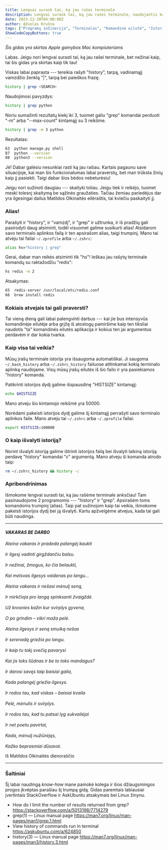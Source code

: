 ```yaml
---
title: Lengvai surask tai, ką jau rašei terminale
description: Lengvai surask tai, ką jau rašei terminale, naudojantis komandų istorija
date: 2023-12-20T04:00:00Z
author: Ąžuolas Krušna
tags: ["Programų inžinerija", "Terminalas", "Komandinė eilutė", "Istorija", "Atmintis", "Linux", "Software", "Terminal", "Command line", "History", "Memory"]
ShowCodeCopyButtons: true
---
```


*Šis gidas yra skirtas Apple gamybos Mac kompiuteriams*

Labas. Jeigu nori lengvai surasti tai, ką jau rašei terminale, bet nežinai kaip, tai šis gidas yra skirtas kaip tik tau!

Viskas labai paprasta --- tereikia rašyti "history", tarpą, vadinamąjį vamzdžio ženklą "|", tarpą bei paieškos frazę.

```zsh
history | grep <SEARCH>
```

Naudojimosi pavyzdys:

```zsh
history | grep python
```

Noriu sumažinti rezultatų kiekį iki 3, tuomet galiu "grep" komandai perduoti "-m" arba "\--max-count" kintamąjį su 3 reikšme.

```zsh
history | grep -m 3 python
```

Rezultatas:

```zsh
63  python manage.py shell
87  python --version
88  python3 --version
```

Jė! Dabar galėsiu nesunkiai rasti ką jau rašiau. Kartais pagaunu save situacijoje, kai man šis funkcionalumas labai praverstų, bet man trūksta žinių kaip jį pasiekti. Taigi dabar šios bėdos nebeturėsiu! 

Jeigu nori sužinoti daugiau --- skaityki toliau. Jeigu tiek ir reikėjo, tuomet meski tolesnį skaitymą be sąžinės graužaties. Tačiau žemiau pariedėjus dar yra ilgesingai dailus Matildos Olkinaitės eilėraštis, tai kviečiu paskaityti jį.

### Alias!

Parašyti ir "history", ir "vamzdį", ir "grep" ir užtrunka, ir iš pradžių gali pasirodyti daug atsiminti, todėl visuomet galime susikurti alias! Atsidarom savo terminalo aplinkos failą ir ten apsirašom alias, taigi trumpinį. Mano tai atveju tai failai `~/.zprofile` arba `~/.zshrc`:

```zsh
alias hs="history | grep"
```

Gerai, dabar man reikės atsiminti tik "hs"! Ieškau jau rašytų terminale komandų su raktažodžiu "redis":

```zsh
hs redis -m 2
```

Atsakymas:

```zsh
65  redis-server /usr/local/etc/redis.conf
66  brew install redis
```

### Kokiais atvejais tai gali praversti?

Tai vieną dieną gali labai palengvinti darbus --- kai jie bus intensyvūs komandinėje eilutėje arba grįžę iš atostogų pamiršime kaip ten tiksliai naudotis "ta" komandinės eilutės aplikacija ir kokius ten jai argumentus perdavėm ir dar kokia tvarka.

### Kaip visa tai veikia?

Mūsų įrašų terminale istorija yra išsaugoma automatiškai. Ji saugoma `~/.bash_history` arba `~/.zshrc_history` failuose atitinkamai kokią terminalo aplinką naudojame. Visų mūsų įrašų eilutės iš šio failo ir yra pasiekiamos "history" komanda.

Patikrinti istorijos dydį galime išspausdinę "HISTSIZE" kintamąjį:

```zsh
echo $HISTSIZE
```

Mano atveju šio kintamojo reikšmė yra 50000.

Norėdami pakeisti istorijos dydį galime šį kintamąjį perrašyti savo terminalo aplinkos faile. Mano atveju tai `~/.zshrc` arba `~/.zprofile` failai:


```zsh
export HISTSIZE=100000
```

### O kaip išvalyti istoriją?

Norint išvalyti istoriją galime ištrinti istorijos failą bei išvalyti laikiną istoriją perdavę "history" komandai "c" argumentą. Mano atveju ši komanda atrodo taip:

```zsh
rm ~/.zshrc_history && history -c
```

### Apribendrinimas

Išmokome lengvai surasti tai, ką jau rašėme terminale anksčiau! Tam pasinaudojome 2 programomis --- "history" ir "grep". Apsirašėm toms komandoms trumpinį (alias). Taip pat sužinojom kaip tai veikia, išmokome pakeisti istorijos dydį bei ją išvalyti. Kartu apžvelgėme atvejus, kada tai gali būti naudinga.

***

#### *VAKARAS BE DARBO*

*Ateina vakaras ir pradeda palangėj kaukti\
\
Ir ilgesį vadinti girgždančiu balsu.\
\
Ir nežinai, žmogus, ko čia belaukti,\
\
Kai melsvas ilgesys vaidenas po langu…\
\
Ateina vakaras ir nešasi mėnulį seną,\
\
Ir mirkčioja pro langą spinksanti žvaigždė.\
\
Už krosnies kažin kur svirplys gyvena,\
\
O po grindim – vikri maža pelė.\
\
Ateina ilgesys ir seną smuiką nešas\
\
Ir serenadą griežia po langu.\
\
Ir kaip tu tokį svečią pavarysi\
\
Kai jis toks liūdnas ir be to toks mandagus?\
\
Ir darosi savęs taip baisiai gaila,\
\
Kada palangėj griežia ilgesys.\
\
Ir rodos tau, kad viskas – baisiai kvaila\
\
Pelė, mėnulis ir svirplys.\
\
Ir rodos tau, kad tu patsai lyg sukvailėjai\
\
Ir net poetu pavirtai,\
\
Kada, mėnulį nužiūrėjęs,\
\
Kažko beprasmiai dūsavai.*

Iš Matildos Olkinaitės dienoraščio
***

### Šaltiniai

Šį labai naudingą *know-how* mane pamokė kolega ir šios džiaugsmingos progos įkvėptas parašiau šį trumpą gidą. Gidas paremtais labiausiai įvertintais StackOverflow ir AskUbuntu atsakymais bei Linux žinynu.

- How do I limit the number of results returned from grep? https://stackoverflow.com/a/5013198/7714279
- grep(1) — Linux manual page https://man7.org/linux/man-pages/man1/grep.1.html
- View history of commands run in terminal https://askubuntu.com/a/624850
- history(3) — Linux manual page https://man7.org/linux/man-pages/man3/history.3.html
